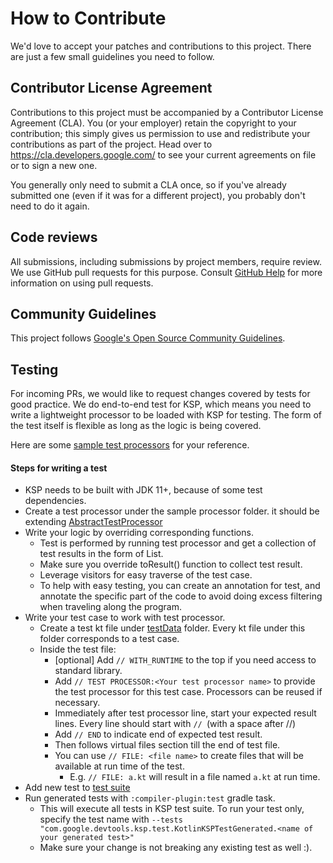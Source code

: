 # How to Contribute

We'd love to accept your patches and contributions to this project. There are
just a few small guidelines you need to follow.

## Contributor License Agreement

Contributions to this project must be accompanied by a Contributor License
Agreement (CLA). You (or your employer) retain the copyright to your
contribution; this simply gives us permission to use and redistribute your
contributions as part of the project. Head over to
<https://cla.developers.google.com/> to see your current agreements on file or
to sign a new one.

You generally only need to submit a CLA once, so if you've already submitted one
(even if it was for a different project), you probably don't need to do it
again.

## Code reviews

All submissions, including submissions by project members, require review. We
use GitHub pull requests for this purpose. Consult
[GitHub Help](https://help.github.com/articles/about-pull-requests/) for more
information on using pull requests.

## Community Guidelines

This project follows
[Google's Open Source Community Guidelines](https://opensource.google/conduct/).

## Testing
For incoming PRs, we would like to request changes covered by tests for good practice.
We do end-to-end test for KSP, which means you need to write a lightweight processor to be loaded with KSP for testing.
The form of the test itself is flexible as long as the logic is being covered. 

Here are some [sample test processors](compiler-plugin/src/test/kotlin/com/google/devtools/ksp/processor) for your reference.

#### Steps for writing a test
* KSP needs to be built with JDK 11+, because of some test dependencies.
* Create a test processor under the sample processor folder.
it should be extending [AbstractTestProcessor](compiler-plugin/src/test/kotlin/com/google/devtools/ksp/processor/AbstractTestProcessor.kt)
* Write your logic by overriding corresponding functions. 
    * Test is performed by running test processor and get a collection of test results in the form of List<String>.
    * Make sure you override toResult() function to collect test result. 
    * Leverage visitors for easy traverse of the test case.
    * To help with easy testing, you can create an annotation for test, and annotate the specific part of the code to avoid doing 
    excess filtering when traveling along the program.
* Write your test case to work with test processor.
    * Create a test kt file under [testData](compiler-plugin/testData/api) folder. 
    Every kt file under this folder corresponds to a test case.
    * Inside the test file:
        * [optional] Add ```// WITH_RUNTIME``` to the top if you need access to standard library.
        * Add ```// TEST PROCESSOR:<Your test processor name>``` to provide the test processor for this test case. Processors can 
        be reused if necessary.
        * Immediately after test processor line, start your expected result lines. Every line should start with
         ```// ```(with a space after //)
        * Add ```// END``` to indicate end of expected test result.
        * Then follows virtual files section till the end of test file.
        * You can use ```// FILE: <file name>``` to create files that will be available at run time of the test.
            * E.g. ```// FILE: a.kt``` will result in a file named ```a.kt``` at run time.
* Add new test to [test suite](compiler-plugin/src/test/java/com/google/devtools/ksp/test/KotlinKSPTestGenerated.java)
* Run generated tests with ```:compiler-plugin:test``` gradle task.
    * This will execute all tests in KSP test suite. To run your test only, specify the test name with 
    ```--tests "com.google.devtools.ksp.test.KotlinKSPTestGenerated.<name of your generated test>"```
    * Make sure your change is not breaking any existing test as well :).
